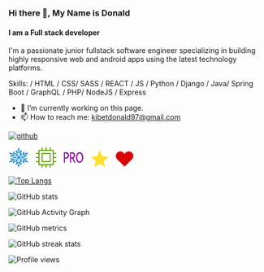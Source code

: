 ### Hi there 👋, My Name is Donald
#### I am a Full stack developer
I'm a passionate junior fullstack software engineer specializing in building highly responsive web and android apps using the latest technology platforms.

Skills:  / HTML / CSS/ SASS / REACT / JS / Python / Django / Java/ Spring Boot / GraphQL / PHP/ NodeJS / Express

- 🔭 I’m currently working on this page. 
- 📫 How to reach me: kibetdonald97@gmail.com 


[<img src='https://cdn.jsdelivr.net/npm/simple-icons@3.0.1/icons/github.svg' alt='github' height='40'>](https://github.com/Kibetdonald)  

<a href='https://archiveprogram.github.com/'><img src='https://raw.githubusercontent.com/acervenky/animated-github-badges/master/assets/acbadge.gif' width='40' height='40'></a> <a href='https://docs.github.com/en/developers'><img src='https://raw.githubusercontent.com/acervenky/animated-github-badges/master/assets/devbadge.gif' width='40' height='40'></a> <a href='https://github.com/pricing'><img src='https://raw.githubusercontent.com/acervenky/animated-github-badges/master/assets/pro.gif' width='40' height='40'></a> <a href='https://stars.github.com/'><img src='https://raw.githubusercontent.com/acervenky/animated-github-badges/master/assets/starbadge.gif' width='35' height='35'></a> <a href='https://docs.github.com/en/github/supporting-the-open-source-community-with-github-sponsors'><img src='https://raw.githubusercontent.com/acervenky/animated-github-badges/master/assets/sponsorbadge.gif' width='35' height='35'></a> 

[![Top Langs](https://github-readme-stats.vercel.app/api/top-langs/?username=Kibetdonald)](https://github.com/anuraghazra/github-readme-stats)

![GitHub stats](https://github-readme-stats.vercel.app/api?username=Kibetdonald&show_icons=true)  

![GitHub Activity Graph](https://activity-graph.herokuapp.com/graph?username=Kibetdonald)  

![GitHub metrics](https://metrics.lecoq.io/Kibetdonald)  

![GitHub streak stats](https://github-readme-streak-stats.herokuapp.com/?user=Kibetdonald)  

![Profile views](https://gpvc.arturio.dev/Kibetdonald)  
